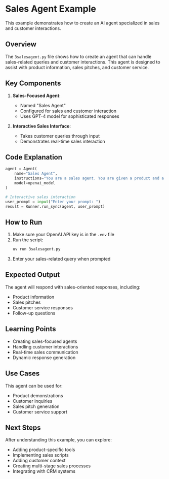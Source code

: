 # Sales Agent Example

This example demonstrates how to create an AI agent specialized in sales and customer interactions.

## Overview

The `3salesagent.py` file shows how to create an agent that can handle sales-related queries and customer interactions. This agent is designed to assist with product information, sales pitches, and customer service.

## Key Components

1. **Sales-Focused Agent**:
   - Named "Sales Agent"
   - Configured for sales and customer interaction
   - Uses GPT-4 model for sophisticated responses

2. **Interactive Sales Interface**:
   - Takes customer queries through input
   - Demonstrates real-time sales interaction

## Code Explanation

```python
agent = Agent(
    name="Sales Agent",
    instructions="You are a sales agent. You are given a product and a customer. You need to sell the product to the customer.",
    model=openai_model
)

# Interactive sales interaction
user_prompt = input("Enter your prompt: ")
result = Runner.run_sync(agent, user_prompt)
```

## How to Run

1. Make sure your OpenAI API key is in the `.env` file
2. Run the script:
   ```bash
   uv run 3salesagent.py
   ```
3. Enter your sales-related query when prompted

## Expected Output

The agent will respond with sales-oriented responses, including:
- Product information
- Sales pitches
- Customer service responses
- Follow-up questions

## Learning Points

- Creating sales-focused agents
- Handling customer interactions
- Real-time sales communication
- Dynamic response generation

## Use Cases

This agent can be used for:
- Product demonstrations
- Customer inquiries
- Sales pitch generation
- Customer service support

## Next Steps

After understanding this example, you can explore:
- Adding product-specific tools
- Implementing sales scripts
- Adding customer context
- Creating multi-stage sales processes
- Integrating with CRM systems 